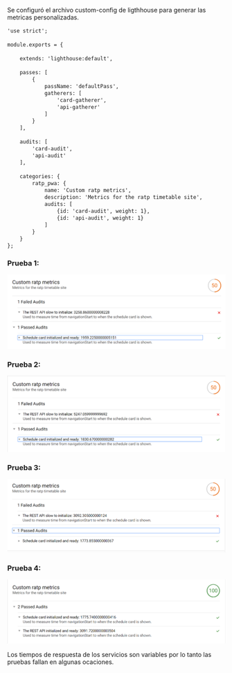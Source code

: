 
Se configuró el archivo custom-config de ligthhouse para generar las metricas personalizadas.

````$xslt
'use strict';

module.exports = {

    extends: 'lighthouse:default',

    passes: [
        {
            passName: 'defaultPass',
            gatherers: [
                'card-gatherer',
                'api-gatherer'
            ]
        }
    ],

    audits: [
        'card-audit',
        'api-audit'
    ],

    categories: {
        ratp_pwa: {
            name: 'Custom ratp metrics',
            description: 'Metrics for the ratp timetable site',
            audits: [
                {id: 'card-audit', weight: 1},
                {id: 'api-audit', weight: 1}
            ]
        }
    }
};
````

### Prueba 1:
![Screenshot écran ratp](screenshots/captura1.PNG)
### Prueba 2:
![Screenshot écran ratp](screenshots/captura2.PNG)
### Prueba 3:
![Screenshot écran ratp](screenshots/captura3.PNG)
### Prueba 4:
![Screenshot écran ratp](screenshots/captura5.PNG)

Los tiempos de respuesta de los servicios son variables por lo tanto las pruebas fallan en algunas ocaciones.